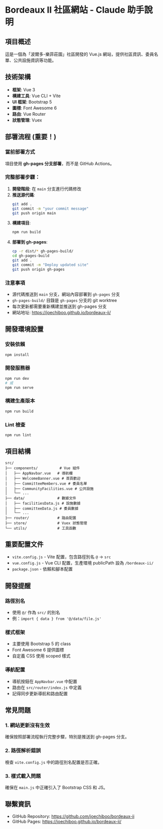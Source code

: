 # Bordeaux II 社區網站 - Claude 助手說明

## 項目概述
這是一個為「波爾多-樂菲莊園」社區開發的 Vue.js 網站，提供社區資訊、委員名單、公共設施資訊等功能。

## 技術架構
- **框架**: Vue 3
- **構建工具**: Vue CLI + Vite
- **UI 框架**: Bootstrap 5
- **圖標**: Font Awesome 6
- **路由**: Vue Router
- **狀態管理**: Vuex

## 部署流程 (重要！)

### 當前部署方式
項目使用 **gh-pages 分支部署**，而不是 GitHub Actions。

### 完整部署步驟：
1. **開發階段**: 在 `main` 分支進行代碼修改
2. **推送源代碼**: 
   ```bash
   git add .
   git commit -m "your commit message"
   git push origin main
   ```
3. **構建項目**:
   ```bash
   npm run build
   ```
4. **部署到 gh-pages**:
   ```bash
   cp -r dist/* gh-pages-build/
   cd gh-pages-build
   git add .
   git commit -m "Deploy updated site"
   git push origin gh-pages
   ```

### 注意事項
- 源代碼推送到 `main` 分支，網站內容部署到 `gh-pages` 分支
- `gh-pages-build/` 目錄是 `gh-pages` 分支的 git worktree
- 每次更新都需要重新構建並推送到 gh-pages 分支
- 網站地址: https://joechiboo.github.io/bordeaux-ii/

## 開發環境設置

### 安裝依賴
```bash
npm install
```

### 開發服務器
```bash
npm run dev
# 或
npm run serve
```

### 構建生產版本
```bash
npm run build
```

### Lint 檢查
```bash
npm run lint
```

## 項目結構
```
src/
├── components/          # Vue 組件
│   ├── AppNavbar.vue   # 導航欄
│   ├── WelcomeBanner.vue # 首頁歡迎
│   ├── CommitteeMembers.vue # 委員名單
│   ├── CommunityFacilities.vue # 公共設施
│   └── ...
├── data/               # 數據文件
│   ├── facilitiesData.js # 設施數據
│   ├── committeeData.js # 委員數據
│   └── ...
├── router/             # 路由配置
├── store/              # Vuex 狀態管理
└── utils/              # 工具函數
```

## 重要配置文件
- `vite.config.js` - Vite 配置，包含路徑別名 `@` -> `src`
- `vue.config.js` - Vue CLI 配置，生產環境 publicPath 設為 `/bordeaux-ii/`
- `package.json` - 依賴和腳本配置

## 開發提醒

### 路徑別名
- 使用 `@/` 作為 `src/` 的別名
- 例：`import { data } from '@/data/file.js'`

### 樣式框架
- 主要使用 Bootstrap 5 的 class
- Font Awesome 6 提供圖標
- 自定義 CSS 使用 scoped 樣式

### 導航配置
- 導航按鈕在 `AppNavbar.vue` 中配置
- 路由在 `src/router/index.js` 中定義
- 記得同步更新導航和路由配置

## 常見問題

### 1. 網站更新沒有生效
確保按照部署流程執行完整步驟，特別是推送到 gh-pages 分支。

### 2. 路徑解析錯誤
檢查 `vite.config.js` 中的路徑別名配置是否正確。

### 3. 樣式載入問題
確保在 `main.js` 中正確引入了 Bootstrap CSS 和 JS。

## 聯繫資訊
- GitHub Repository: https://github.com/joechiboo/bordeaux-ii
- GitHub Pages: https://joechiboo.github.io/bordeaux-ii/